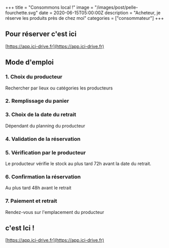 +++
title = "Consommons local !"
image = "/images/post/pelle-fourchette.svg"
date = 2020-06-15T05:00:00Z
description = "Acheteur, je réserve les produits près de chez moi"
categories = ["consommateur"]
+++

## Pour réserver c'est ici 
 [https://app.ici-drive.fr](https://app.ici-drive.fr)

## Mode d'emploi
### 1. Choix du producteur
Rechercher par lieux ou catégories les producteurs

### 2. Remplissage du panier

### 3. Choix de la date du retrait 
Dépendant du planning du producteur

### 4. Validation de la réservation

### 5. Vérification par le producteur
Le producteur vérifie le stock au plus tard 72h avant la date du retrait.

### 6. Confirmation la réservation
Au plus tard 48h avant le retrait

### 7. Paiement et retrait
Rendez-vous sur l'emplacement du producteur

## c'est Ici ! 
[https://app.ici-drive.fr](https://app.ici-drive.fr)